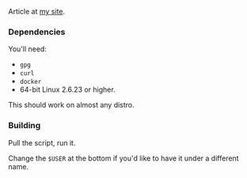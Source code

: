 Article at [my site](http://www.hoverbear.org/2014/07/12/arch-docker-baseimage/).

### Dependencies ###
You'll need:

* `gpg`
* `curl`
* `docker`
* 64-bit Linux 2.6.23 or higher.

This should work on almost any distro.

### Building ###
Pull the script, run it.

Change the `$USER` at the bottom if you'd like to have it under a different name.

